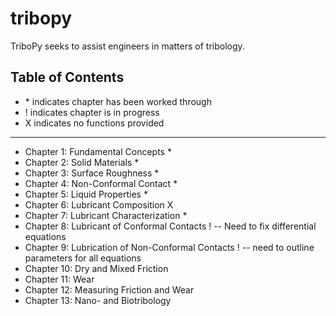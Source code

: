 # tribopy
TriboPy seeks to assist engineers in matters of tribology.

## Table of Contents
- \* indicates chapter has been worked through
- ! indicates chapter is in progress
- X indicates no functions provided
----------------------------------------------------------------------------------------------------
- Chapter 1: Fundamental Concepts *
- Chapter 2: Solid Materials *
- Chapter 3: Surface Roughness *
- Chapter 4: Non-Conformal Contact *
- Chapter 5: Liquid Properties *
- Chapter 6: Lubricant Composition X
- Chapter 7: Lubricant Characterization *
- Chapter 8: Lubricant of Conformal Contacts ! -- Need to fix differential equations
- Chapter 9: Lubrication of Non-Conformal Contacts ! -- need to outline parameters for all equations
- Chapter 10: Dry and Mixed Friction
- Chapter 11: Wear
- Chapter 12: Measuring Friction and Wear
- Chapter 13: Nano- and Biotribology

<!-- ## Installation
text

## Usage
text

## Contributing
text

## Contact
text -->